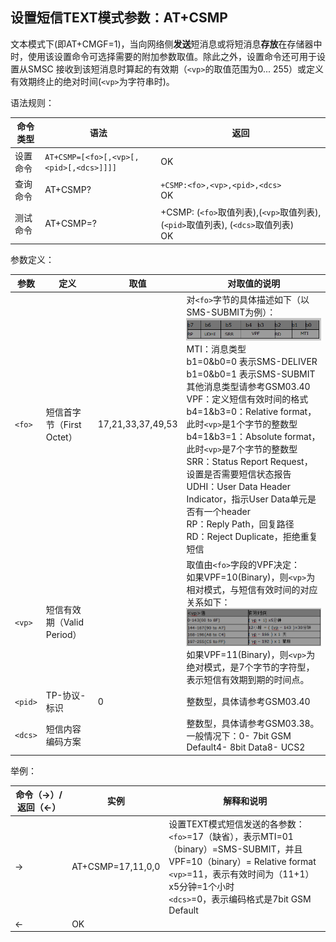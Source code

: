 ## 设置短信TEXT模式参数：AT+CSMP

文本模式下(即AT+CMGF=1)，当向网络侧**发送**短消息或将短消息**存放**在存储器中时，使用该设置命令可选择需要的附加参数取值。除此之外，设置命令还可用于设置从SMSC 接收到该短消息时算起的有效期（`<vp>`的取值范围为0... 255）或定义有效期终止的绝对时间(`<vp>`为字符串时)。

语法规则：

| 命令类型 | 语法                                    | 返回                                                         |
| -------- | --------------------------------------- | ------------------------------------------------------------ |
| 设置命令 | `AT+CSMP=[<fo>[,<vp>[,<pid>[,<dcs>]]]]` | OK                                                           |
| 查询命令 | AT+CSMP?                                | `+CSMP:<fo>,<vp>,<pid>,<dcs> `<br>OK                         |
| 测试命令 | AT+CSMP=?                               | +CSMP: (`<fo>`取值列表),(`<vp>`取值列表), (`<pid>`取值列表), (`<dcs>`取值列表) <br>OK |

 

参数定义：

| 参数    | 定义                       | 取值              | 对取值的说明                                                 |
| ------- | -------------------------- | ----------------- | ------------------------------------------------------------ |
| `<fo>`  | 短信首字节（First Octet）  | 17,21,33,37,49,53 | 对`<fo>`字节的具体描述如下（以SMS-SUBMIT为例）：![](image/sms3.png) MTI：消息类型<br>b1=0&b0=0  表示SMS-DELIVER<br>b1=0&b0=1  表示SMS-SUBMIT <br>其他消息类型请参考GSM03.40<br>VPF：定义短信有效时间的格式<br>b4=1&b3=0：Relative format，此时`<vp>`是1个字节的整数型<br>b4=1&b3=1：Absolute format，此时`<vp>`是7个字节的整数型<br>SRR：Status Report Request，设置是否需要短信状态报告<br>UDHI：User Data Header Indicator，指示User Data单元是否有一个header<br>RP：Reply Path，回复路径<br>RD：Reject Duplicate，拒绝重复短信 |
| `<vp>`  | 短信有效期（Valid Period） |                   | 取值由`<fo>`字段的VPF决定：<br>如果VPF=10(Binary)，则`<vp>`为相对模式，与短信有效时间的对应关系如下：<br>![](image/sms4.png) 如果VPF=11(Binary)，则`<vp>`为绝对模式，是7个字节的字符型，表示短信有效期到期的时间点。 |
| `<pid>` | TP-协议-标识               | 0                 | 整数型，具体请参考GSM03.40                                   |
| `<dcs>` | 短信内容编码方案           |                   | 整数型，具体请参考GSM03.38。一般情况下：0- 7bit GSM Default4-  8bit Data8-  UCS2 |

 

举例：

| 命令（→）/  返回（←） | 实例              | 解释和说明                                                   |
| --------------------- | ----------------- | ------------------------------------------------------------ |
| →                     | AT+CSMP=17,11,0,0 | 设置TEXT模式短信发送的各参数：<br>`<fo>`=17（缺省），表示MTI=01（binary）=SMS-SUBMIT，并且VPF=10（binary）= Relative format<br>`<vp>`=11，表示有效时间为（11+1）x5分钟=1个小时<br>`<dcs>`=0，表示编码格式是7bit GSM Default |
| ←                     | OK                |                                                              |
